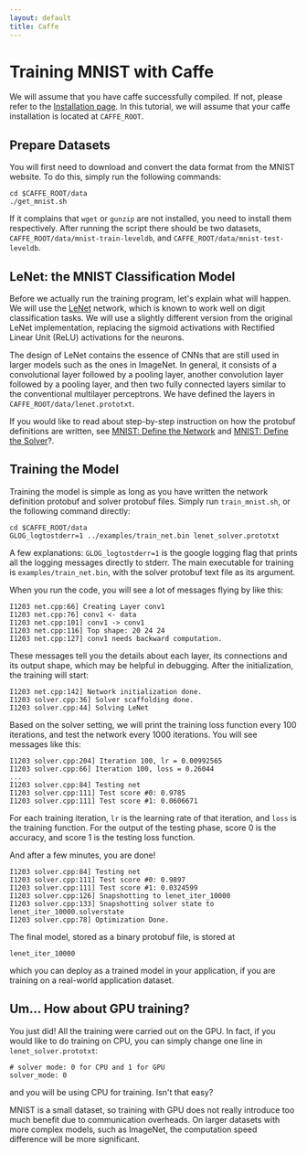 ```yaml
---
layout: default
title: Caffe
---
```


Training MNIST with Caffe
================

We will assume that you have caffe successfully compiled. If not, please refer to the [Installation page](installation.html). In this tutorial, we will assume that your caffe installation is located at `CAFFE_ROOT`.

Prepare Datasets
----------------

You will first need to download and convert the data format from the MNIST website. To do this, simply run the following commands:

    cd $CAFFE_ROOT/data
    ./get_mnist.sh

If it complains that `wget` or `gunzip` are not installed, you need to install them respectively. After running the script there should be two datasets, `CAFFE_ROOT/data/mnist-train-leveldb`, and `CAFFE_ROOT/data/mnist-test-leveldb`.

LeNet: the MNIST Classification Model
-------------------------------------
Before we actually run the training program, let's explain what will happen. We will use the [LeNet](http://yann.lecun.com/exdb/publis/pdf/lecun-01a.pdf) network, which is known to work well on digit classification tasks. We will use a slightly different version from the original LeNet implementation, replacing the sigmoid activations with Rectified Linear Unit (ReLU) activations for the neurons.

The design of LeNet contains the essence of CNNs that are still used in larger models such as the ones in ImageNet. In general, it consists of a convolutional layer followed by a pooling layer, another convolution layer followed by a pooling layer, and then two fully connected layers similar to the conventional multilayer perceptrons. We have defined the layers in `CAFFE_ROOT/data/lenet.prototxt`.

If you would like to read about step-by-step instruction on how the protobuf definitions are written, see [MNIST: Define the Network](mnist_prototxt.html) and [MNIST: Define the Solver](mnist_solver_prototxt.html)?.

Training the Model
------------------

Training the model is simple as long as you have written the network definition protobuf and solver protobuf files. Simply run `train_mnist.sh`, or the following command directly:

    cd $CAFFE_ROOT/data
    GLOG_logtostderr=1 ../examples/train_net.bin lenet_solver.prototxt

A few explanations: `GLOG_logtostderr=1` is the google logging flag that prints all the logging messages directly to stderr. The main executable for training is `examples/train_net.bin`, with the solver protobuf text file as its argument.

When you run the code, you will see a lot of messages flying by like this:

    I1203 net.cpp:66] Creating Layer conv1
    I1203 net.cpp:76] conv1 <- data
    I1203 net.cpp:101] conv1 -> conv1
    I1203 net.cpp:116] Top shape: 20 24 24
    I1203 net.cpp:127] conv1 needs backward computation.

These messages tell you the details about each layer, its connections and its output shape, which may be helpful in debugging. After the initialization, the training will start:

    I1203 net.cpp:142] Network initialization done.
    I1203 solver.cpp:36] Solver scaffolding done.
    I1203 solver.cpp:44] Solving LeNet

Based on the solver setting, we will print the training loss function every 100 iterations, and test the network every 1000 iterations. You will see messages like this:

    I1203 solver.cpp:204] Iteration 100, lr = 0.00992565
    I1203 solver.cpp:66] Iteration 100, loss = 0.26044
    ...
    I1203 solver.cpp:84] Testing net
    I1203 solver.cpp:111] Test score #0: 0.9785
    I1203 solver.cpp:111] Test score #1: 0.0606671

For each training iteration, `lr` is the learning rate of that iteration, and `loss` is the training function. For the output of the testing phase, score 0 is the accuracy, and score 1 is the testing loss function.

And after a few minutes, you are done!

    I1203 solver.cpp:84] Testing net
    I1203 solver.cpp:111] Test score #0: 0.9897
    I1203 solver.cpp:111] Test score #1: 0.0324599
    I1203 solver.cpp:126] Snapshotting to lenet_iter_10000
    I1203 solver.cpp:133] Snapshotting solver state to lenet_iter_10000.solverstate
    I1203 solver.cpp:78] Optimization Done.

The final model, stored as a binary protobuf file, is stored at

    lenet_iter_10000

which you can deploy as a trained model in your application, if you are training on a real-world application dataset.

Um... How about GPU training?
-----------------------------

You just did! All the training were carried out on the GPU. In fact, if you would like to do training on CPU, you can simply change one line in `lenet_solver.prototxt`:

    # solver mode: 0 for CPU and 1 for GPU
    solver_mode: 0

and you will be using CPU for training. Isn't that easy?

MNIST is a small dataset, so training with GPU does not really introduce too much benefit due to communication overheads. On larger datasets with more complex models, such as ImageNet, the computation speed difference will be more significant.